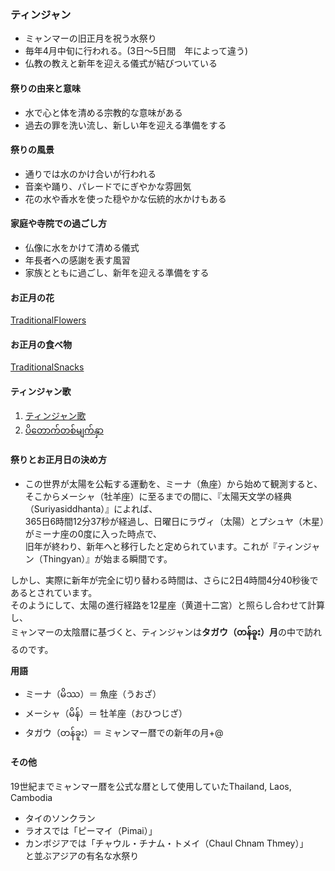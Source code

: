 ### ティンジャン

- ミャンマーの旧正月を祝う水祭り
- 毎年4月中旬に行われる。(3日～5日間　年によって違う)
- 仏教の教えと新年を迎える儀式が結びついている

#### 祭りの由来と意味

- 水で心と体を清める宗教的な意味がある
- 過去の罪を洗い流し、新しい年を迎える準備をする

#### 祭りの風景

- 通りでは水のかけ合いが行われる
- 音楽や踊り、パレードでにぎやかな雰囲気
- 花の水や香水を使った穏やかな伝統的水かけもある

#### 家庭や寺院での過ごし方

- 仏像に水をかけて清める儀式
- 年長者への感謝を表す風習
- 家族とともに過ごし、新年を迎える準備をする

#### お正月の花

[TraditionalFlowers](https://docs.google.com/presentation/d/1nrzau1GYBUAwQUhlJM8ZRkxDp1mg9h4cbdBosmoYwe8/edit?slide=id.g34ade596130_0_364#slide=id.g34ade596130_0_364)

#### お正月の食べ物

[TraditionalSnacks](https://docs.google.com/presentation/d/1nrzau1GYBUAwQUhlJM8ZRkxDp1mg9h4cbdBosmoYwe8/edit?slide=id.g34e9a9c3f88_0_0#slide=id.g34e9a9c3f88_0_0)

#### ティンジャン歌

1. [ティンジャン歌](https://youtu.be/d_jcTqBgMCk?si=6gBsGiS5fXKudnVH)  
2. [ပိတောက်တစ်မျက်နှာ](https://youtu.be/epA3sSWCLx4?si=dHLEmAE9ywm935rM)

#### 祭りとお正月日の決め方

- この世界が太陽を公転する運動を、ミーナ（魚座）から始めて観測すると、  
そこからメーシャ（牡羊座）に至るまでの間に、『太陽天文学の経典（Suriyasiddhanta）』によれば、  
365日6時間12分37秒が経過し、日曜日にラヴィ（太陽）とプシュヤ（木星）がミーナ座の0度に入った時点で、  
旧年が終わり、新年へと移行したと定められています。これが『ティンジャン（Thingyan）』が始まる瞬間です。  

しかし、実際に新年が完全に切り替わる時間は、さらに2日4時間4分40秒後であるとされています。  
そのようにして、太陽の進行経路を12星座（黄道十二宮）と照らし合わせて計算し、  
ミャンマーの太陰暦に基づくと、ティンジャンは**タガウ（တန်ခူး）月**の中で訪れるのです。

**用語**  
- ミーナ（မိဿ）＝ 魚座（うおざ）
- メーシャ（မိန်）＝ 牡羊座（おひつじざ）
- タガウ（တန်ခူး）＝ ミャンマー暦での新年の月+@

#### その他

19世紀までミャンマー暦を公式な暦として使用していたThailand, Laos, Cambodia  
- タイのソンクラン  
- ラオスでは「ピーマイ（Pimai）」  
- カンボジアでは「チャウル・チナム・トメイ（Chaul Chnam Thmey）」  
と並ぶアジアの有名な水祭り  
